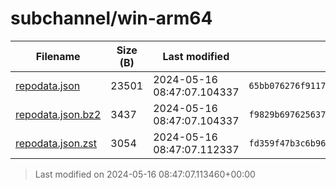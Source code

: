 # subchannel/win-arm64

| Filename | Size (B) | Last modified | SHA256 | MD5 |
|----------|----------|---------------|--------|-----|
| [repodata.json](repodata.json) | 23501 | 2024-05-16 08:47:07.104337 | `65bb076276f911797d23d1a1535c2d0cd7f224a2d717ee9884137cb3dbec1fd2` | `a9773d1d4de9e14a0f31350ee6a9710a` |
| [repodata.json.bz2](repodata.json.bz2) | 3437 | 2024-05-16 08:47:07.104337 | `f9829b697625637c48ab92866cac7b98678b018540519088b5feee7f0d8cafc1` | `b90b882dafc02d0bd34b260b30b5cade` |
| [repodata.json.zst](repodata.json.zst) | 3054 | 2024-05-16 08:47:07.112337 | `fd359f47b3c6b962451c4a0ad2db05739df57cd20c9cb10ac76cbab77bd0c36e` | `951e5987e082561ed660680f74154b54` |

> Last modified on 2024-05-16 08:47:07.113460+00:00